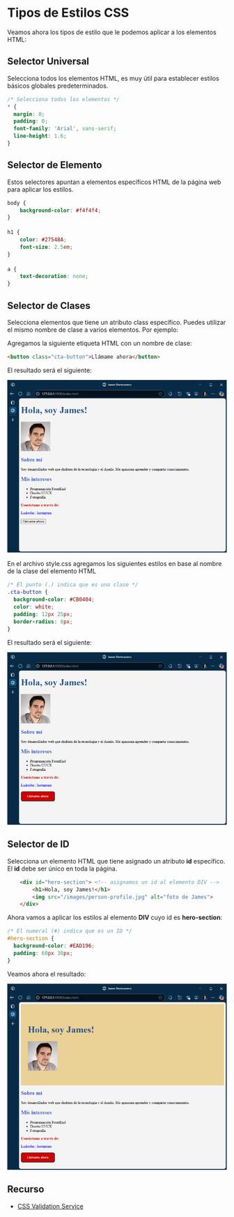 # Tipos de Estilos CSS

Veamos ahora los tipos de estilo que le podemos aplicar a los elementos HTML:  

## Selector Universal

Selecciona todos los elementos HTML, es muy útil para establecer estilos básicos globales predeterminados.  

```css
/* Selecciona todos los elementos */
* { 
  margin: 0; 
  padding: 0; 
  font-family: 'Arial', sans-serif; 
  line-height: 1.6; 
}
```

## Selector de Elemento

Estos selectores apuntan a elementos específicos HTML de la página web para aplicar los estilos.  

```css
body {
    background-color: #f4f4f4;
}

h1 {
    color: #27548A;
    font-size: 2.5em;
}

a {
    text-decoration: none;
}

```

## Selector de Clases

Selecciona elementos que tiene un atributo class específico. Puedes utilizar el mismo nombre de clase a varios elementos. Por ejemplo:  

Agregamos la siguiente etiqueta HTML con un nombre de clase:  

```html
<button class="cta-button">Llámame ahora</button>
```

El resultado será el siguiente:

<div align="center">  

![add-button](/05_session/resources/images/add-button.png)  

</div>

En el archivo style.css agregamos los siguientes estilos en base al nombre de la clase del elemento HTML  

```CSS
/* El punto (.) indica que es una clase */
.cta-button { 
  background-color: #CB0404;
  color: white;
  padding: 12px 25px;
  border-radius: 8px;
}

```

El resultado será el siguiente:

<div align="center">  

![add-button-style](/05_session/resources/images/add-button-style.png)  

</div>


## Selector de ID

Selecciona un elemento HTML que tiene asignado un atributo **id** específico. El **id** debe ser único en toda la página.

```html
    <div id="hero-section"> <!-- asignamos un id al elemento DIV -->
        <h1>Hola, soy James!</h1>
        <img src="/images/person-profile.jpg" alt="foto de James">
    </div>
```

Ahora vamos a aplicar los estilos al elemento **DIV** cuyo id es **hero-section**:  

```css
/* El numeral (#) indica que es un ID */
#hero-section { 
  background-color: #EAD196;
  padding: 60px 30px;
}

```

Veamos ahora el resultado:  


<div align="center">  

![style-id](/05_session/resources/images/style-css-id.png)  

</div>

##  Recurso

- [ CSS Validation Service](https://jigsaw.w3.org/css-validator/#validate_by_upload)  